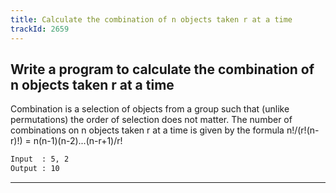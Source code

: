 ```yaml
---
title: Calculate the combination of n objects taken r at a time
trackId: 2659
---
```


## Write a program to calculate the combination of n objects taken r at a time

Combination is a selection of objects from a group such that (unlike permutations) the order of selection does not matter. The number of combinations on n objects taken r at a time is given by the formula n!/(r!(n-r)!) = n(n-1)(n-2)...(n-r+1)/r!

```txt
Input  : 5, 2
Output : 10
```

---
